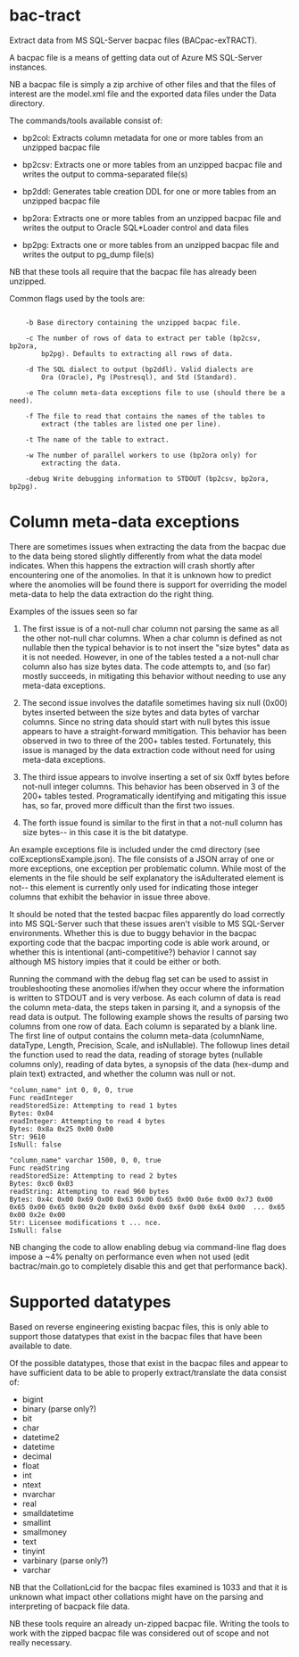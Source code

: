 # bac-tract

Extract data from MS SQL-Server bacpac files (BACpac-exTRACT).

A bacpac file is a means of getting data out of Azure MS SQL-Server instances.

NB a bacpac file is simply a zip archive of other files and that the
files of interest are the model.xml file and the exported data files
under the Data directory.

The commands/tools available consist of:

* bp2col: Extracts column metadata for one or more tables from an unzipped bacpac file

* bp2csv: Extracts one or more tables from an unzipped bacpac file and writes the output to comma-separated file(s)

* bp2ddl: Generates table creation DDL for one or more tables from an unzipped bacpac file

* bp2ora: Extracts one or more tables from an unzipped bacpac file and writes the output to Oracle SQL*Loader control and data files

* bp2pg: Extracts one or more tables from an unzipped bacpac file and writes the output to pg_dump file(s)

NB that these tools all require that the bacpac file has already been unzipped.


Common flags used by the tools are:

```

    -b Base directory containing the unzipped bacpac file.

    -c The number of rows of data to extract per table (bp2csv, bp2ora,
        bp2pg). Defaults to extracting all rows of data.

    -d The SQL dialect to output (bp2ddl). Valid dialects are
        Ora (Oracle), Pg (Postresql), and Std (Standard).

    -e The column meta-data exceptions file to use (should there be a need).

    -f The file to read that contains the names of the tables to
        extract (the tables are listed one per line).

    -t The name of the table to extract.

    -w The number of parallel workers to use (bp2ora only) for
        extracting the data.

    -debug Write debugging information to STDOUT (bp2csv, bp2ora, bp2pg).

```

# Column meta-data exceptions

There are sometimes issues when extracting the data from the bacpac due
to the data being stored slightly differently from what the data model
indicates. When this happens the extraction will crash shortly after
encountering one of the anomolies. In that it is unknown how to predict
where the anomolies will be found there is support for overriding the
model meta-data to help the data extraction do the right thing.

Examples of the issues seen so far

 1. The first issue is of a not-null char column not parsing the same
 as all the other not-null char columns. When a char column is defined
 as not nullable then the typical behavior is to not insert the "size
 bytes" data as it is not needed. However, in one of the tables tested
 a a not-null char column also has size bytes data. The code attempts
 to, and (so far) mostly succeeds, in mitigating this behavior without
 needing to use any meta-data exceptions.

 2. The second issue involves the datafile sometimes having six null
 (0x00) bytes inserted between the size bytes and data bytes of varchar
 columns. Since no string data should start with null bytes this issue
 appears to have a straight-forward mmitigation. This behavior has been
 observed in two to three of the 200+ tables tested. Fortunately, this
 issue is managed by the data extraction code without need for using
 meta-data exceptions.

 3. The third issue appears to involve inserting a set of six 0xff
 bytes before not-null integer columns. This behavior has been observed
 in 3 of the 200+ tables tested. Programatically identifying and
 mitigating this issue has, so far, proved more difficult than the
 first two issues.

 4. The forth issue found is similar to the first in that a not-null
 column has size bytes-- in this case it is the bit datatype.

An example exceptions file is included under the cmd directory (see
colExceptionsExample.json). The file consists of a JSON array of one or
more exceptions, one exception per problematic column. While most of
the elements in the file should be self explanatory the isAdulterated
element is not-- this element is currently only used for indicating
those integer columns that exhibit the behavior in issue three above.

It should be noted that the tested bacpac files apparently do load
correctly into MS SQL-Server such that these issues aren't visible to
MS SQL-Server environments. Whether this is due to buggy behavior in
the bacpac exporting code that the bacpac importing code is able work
around, or whether this is intentional (anti-competitive?) behavior I
cannot say although MS history impies that it could be either or both.

Running the command with the debug flag set can be used to assist in
troubleshooting these anomolies if/when they occur where the
information is written to STDOUT and is very verbose. As each column of
data is read the column meta-data, the steps taken in parsing it, and a
synopsis of the read data is output. The following example shows the
results of parsing two columns from one row of data. Each column is
separated by a blank line. The first line of output contains the column
meta-data (columnName, dataType, Length, Precision, Scale, and
isNullable). The followup lines detail the function used to read the
data, reading of storage bytes (nullable columns only), reading of data
bytes, a synopsis of the data (hex-dump and plain text) extracted, and
whether the column was null or not.

```
"column_name" int 0, 0, 0, true
Func readInteger
readStoredSize: Attempting to read 1 bytes
Bytes: 0x04
readInteger: Attempting to read 4 bytes
Bytes: 0x8a 0x25 0x00 0x00
Str: 9610
IsNull: false

"column_name" varchar 1500, 0, 0, true
Func readString
readStoredSize: Attempting to read 2 bytes
Bytes: 0xc0 0x03
readString: Attempting to read 960 bytes
Bytes: 0x4c 0x00 0x69 0x00 0x63 0x00 0x65 0x00 0x6e 0x00 0x73 0x00 0x65 0x00 0x65 0x00 0x20 0x00 0x6d 0x00 0x6f 0x00 0x64 0x00  ... 0x65 0x00 0x2e 0x00
Str: Licensee modifications t ... nce.
IsNull: false

```

NB changing the code to allow enabling debug via command-line flag does
impose a ~4% penalty on performance even when not used (edit
bactrac/main.go to completely disable this and get that performance
back).

# Supported datatypes

Based on reverse engineering existing bacpac files, this is only able
to support those datatypes that exist in the bacpac files that have
been available to date.

Of the possible datatypes, those that exist in the bacpac files and
appear to have sufficient data to be able to properly extract/translate
the data consist of:

 * bigint
 * binary (parse only?)
 * bit
 * char
 * datetime2
 * datetime
 * decimal
 * float
 * int
 * ntext
 * nvarchar
 * real
 * smalldatetime
 * smallint
 * smallmoney
 * text
 * tinyint
 * varbinary (parse only?)
 * varchar

NB that the CollationLcid for the bacpac files examined is 1033 and
that it is unknown what impact other collations might have on the
parsing and interpreting of bacpack file data.

NB these tools require an already un-zipped bacpac file. Writing the
tools to work with the zipped bacpac file was considered out of scope and
not really necessary.
